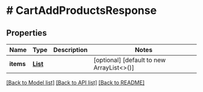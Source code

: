 # # CartAddProductsResponse


## Properties 


Name | Type | Description | Notes
------------ | ------------- | ------------- | -------------
**items**| [**List<CartAddProductsResponseItem>**](CartAddProductsResponseItem.md) |   | [optional] [default to new ArrayList<>()]


[[Back to Model list]](../../README.md#models) [[Back to API list]](../../README.md#endpoints) [[Back to README]](../../README.md)

